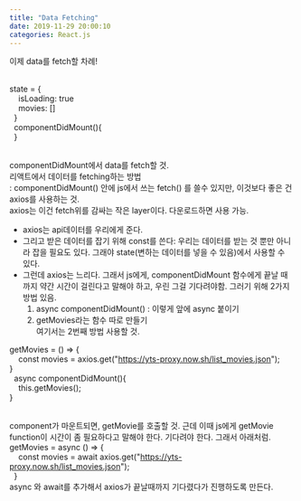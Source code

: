 ```yaml
---
title: "Data Fetching"
date: 2019-11-29 20:00:10
categories: React.js
---
```

이제 data를 fetch할 차례!<br><br>

state = {  <br>
    isLoading: true  <br>
    movies: []  <br>
  }  <br>
  componentDidMount(){  <br>
  }  <br><br>

componentDidMount에서 data를 fetch할 것.<br>
리액트에서 데이터를 fetching하는 방법<br>
: componentDidMount() 안에 js에서 쓰는 fetch() 를 쓸수 있지만, 이것보다 좋은 건 axios를 사용하는 것. <br>
axios는 이건 fetch위를 감싸는 작은 layer이다. 다운로드하면 사용 가능.<br>
- axios는 api데이터를 우리에게 준다. <br>
- 그리고 받은 데이터를 잡기 위해 const를 쓴다: 우리는 데이터를 받는 것 뿐만 아니라 잡을 필요도 있다. 그래야 state(변하는 데이터를 넣을 수 있음)에서 사용할 수 있다. <br>
- 그런데 axios는 느리다. 그래서 js에게, componentDidMount 함수에게 끝날 때까지 약간 시간이 걸린다고 말해야 하고, 우린 그걸 기다려야함.
그러기 위해 2가지 방법 있음.<br>
  1) async componentDidMount() : 이렇게 앞에 async 붙이기<br>
  2) getMovies라는 함수 따로 만들기<br>
  여기서는 2번째 방법 사용할 것.<br>

getMovies = () => {  <br>
    const movies = axios.get("https://yts-proxy.now.sh/list_movies.json");  <br>
}  <br>
  async componentDidMount(){  <br>
    this.getMovies();  <br>
}  <br><br>

component가 마운트되면, getMovie를 호출할 것. 근데 이때 js에게 getMovie function이 시간이 좀 필요하다고 말해야 한다. 기다려야 한다. 
그래서 아래처럼.<br>
getMovies = async () => {  <br>
    const movies = await axios.get("https://yts-proxy.now.sh/list_movies.json");  <br>
  }  <br>
async 와 await를 추가해서 axios가 끝날때까지 기다렸다가 진행하도록 만든다.<br>

